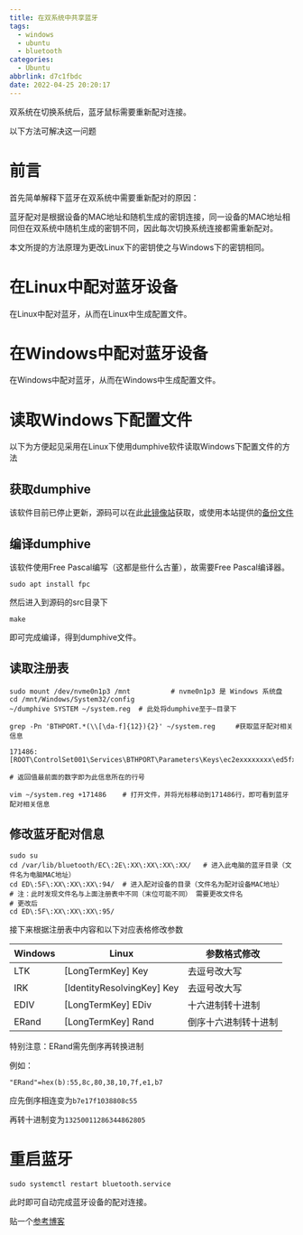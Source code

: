 ```yaml
---
title: 在双系统中共享蓝牙
tags:
  - windows
  - ubuntu
  - bluetooth
categories:
  - Ubuntu
abbrlink: d7c1fbdc
date: 2022-04-25 20:20:17
---
```

双系统在切换系统后，蓝牙鼠标需要重新配对连接。

以下方法可解决这一问题

<!-- more -->
# 前言

首先简单解释下蓝牙在双系统中需要重新配对的原因：

蓝牙配对是根据设备的MAC地址和随机生成的密钥连接，同一设备的MAC地址相同但在双系统中随机生成的密钥不同，因此每次切换系统连接都需重新配对。

本文所提的方法原理为更改Linux下的密钥使之与Windows下的密钥相同。

# 在Linux中配对蓝牙设备

在Linux中配对蓝牙，从而在Linux中生成配置文件。

# 在Windows中配对蓝牙设备

在Windows中配对蓝牙，从而在Windows中生成配置文件。

# 读取Windows下配置文件

以下为方便起见采用在Linux下使用dumphive软件读取Windows下配置文件的方法

## 获取dumphive

该软件目前已停止更新，源码可以在此[此镜像站](https://gitorious.org/canaima-gnu-linux/dumphive)获取，或使用本站提供的[备份文件](canaima-gnu-linuxdumphive-90045ba.tar.gz)

## 编译dumphive

该软件使用Free Pascal编写（这都是些什么古董），故需要Free Pascal编译器。

```shell
sudo apt install fpc
```

然后进入到源码的src目录下

```shell
make
```

即可完成编译，得到dumphive文件。

## 读取注册表

```shell
sudo mount /dev/nvme0n1p3 /mnt          # nvme0n1p3 是 Windows 系统盘
cd /mnt/Windows/System32/config  
~/dumphive SYSTEM ~/system.reg  # 此处将dumphive至于~目录下

grep -Pn 'BTHPORT.*(\\[\da-f]{12}){2}' ~/system.reg     #获取蓝牙配对相关信息

171486:[ROOT\ControlSet001\Services\BTHPORT\Parameters\Keys\ec2exxxxxxxx\ed5fxxxxxx95]

# 返回值最前面的数字即为此信息所在的行号

vim ~/system.reg +171486    # 打开文件，并将光标移动到171486行，即可看到蓝牙配对相关信息
```

## 修改蓝牙配对信息

```shell
sudo su
cd /var/lib/bluetooth/EC\:2E\:XX\:XX\:XX\:XX/   # 进入此电脑的蓝牙目录（文件名为电脑MAC地址）
cd ED\:5F\:XX\:XX\:XX\:94/  # 进入配对设备的目录（文件名为配对设备MAC地址）
# 注：此时发现文件名与上面注册表中不同（末位可能不同） 需要更改文件名
# 更改后
cd ED\:5F\:XX\:XX\:XX\:95/
```

接下来根据注册表中内容和以下对应表格修改参数

| Windows | Linux | 参数格式修改 |
| --- | --- | --- |
| LTK | [LongTermKey] Key | 去逗号改大写 |
| IRK | [IdentityResolvingKey] Key | 去逗号改大写 |
| EDIV | [LongTermKey] EDiv | 十六进制转十进制 |
| ERand	| [LongTermKey] Rand | 倒序十六进制转十进制 |

特别注意：ERand需先倒序再转换进制

例如：

```shell
"ERand"=hex(b):55,8c,80,38,10,7f,e1,b7
```

应先倒序相连变为```b7e17f1038808c55```

再转十进制变为```13250011286344862805```

# 重启蓝牙

```shell
sudo systemctl restart bluetooth.service
```

此时即可自动完成蓝牙设备的配对连接。

贴一个[参考博客](https://blog.nanpuyue.com/2018/040.html)